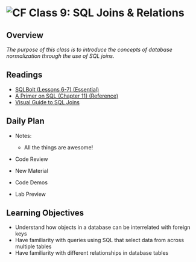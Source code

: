 ![CF](https://i.imgur.com/7v5ASc8.png)  Class 9: SQL Joins & Relations
=======
## Overview
<!-- Provide a general overview of the daily concepts and processes that will be covered in lectures and labs -->

*The purpose of this class is to introduce the concepts of database normalization through the use of SQL joins.*

## Readings
<!-- List of readings required for this content; readings being completed by the start of this lecture -->
* [SQLBolt (Lessons 6-7) (Essential)](http://sqlbolt.com/lesson/select_queries_with_joins)
* [A Primer on SQL (Chapter 11) (Reference)](https://ia801302.us.archive.org/6/items/aprimeronsql/aprimeronsql.pdf)
* [Visual Guide to SQL Joins](http://www.codeproject.com/Articles/33052/Visual-Representation-of-SQL-Joins)

## Daily Plan
<!-- Below is a template. Please delete, change, update as you see fit... -->
- Notes:
  - All the things are awesome!

- Code Review
- New Material
- Code Demos
- Lab Preview

## Learning Objectives
<!--
ABCD:
  Audience: Program participants
  Behavior: Expected learning/behavior changes/results
  Condition:
    Circumstances that lead to change/result
    When change/result are expected to occur
  Degree: How much change occurs (%) for how many participants (#)
-->

- Understand how objects in a database can be interrelated with foreign keys
- Have familiarity with queries using SQL that select data from across multiple tables
- Have familiarity with different relationships in database tables


